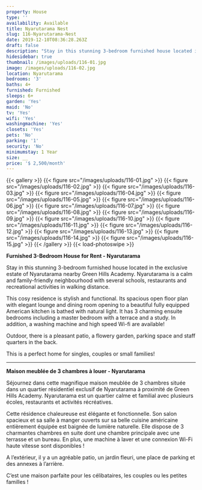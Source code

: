 ```yaml
---
property: House
type: ''
availability: Available
title: Nyarutarama Nest
slug: 116-Nyarutarama-Nest
date: 2019-12-10T08:36:28.263Z
draft: false
description: "Stay in this stunning 3-bedroom furnished house located in the exclusive estate of Nyarutarama nearby Green Hills Academy. Nyarutarama is a calm and family-friendly neighbourhood with several schools, restaurants and recreational activities in walking distance.\L"
hidesidebar: true
thumbnail: /images/uploads/116-01.jpg
image: /images/uploads/116-02.jpg
location: Nyarutarama
bedrooms: '3'
baths: 4+
furnished: Furnished
sleeps: 6+
garden: 'Yes'
maid: 'No'
tv: 'Yes'
wifi: 'Yes'
washingmachine: 'Yes'
closets: 'Yes'
pets: 'No'
parking: '1'
security: 'No'
minimumstay: 1 Year
size: __
price: '$ 2,500/month'
---
```

{{< gallery >}}
{{< figure src="/images/uploads/116-01.jpg" >}}
{{< figure src="/images/uploads/116-02.jpg" >}}
{{< figure src="/images/uploads/116-03.jpg" >}}
{{< figure src="/images/uploads/116-04.jpg" >}}
{{< figure src="/images/uploads/116-05.jpg" >}}
{{< figure src="/images/uploads/116-06.jpg" >}}
{{< figure src="/images/uploads/116-07.jpg" >}}
{{< figure src="/images/uploads/116-08.jpg" >}}
{{< figure src="/images/uploads/116-09.jpg" >}}
{{< figure src="/images/uploads/116-10.jpg" >}}
{{< figure src="/images/uploads/116-11.jpg" >}}
{{< figure src="/images/uploads/116-12.jpg" >}}
{{< figure src="/images/uploads/116-13.jpg" >}}
{{< figure src="/images/uploads/116-14.jpg" >}}
{{< figure src="/images/uploads/116-15.jpg" >}}
{{< /gallery >}}
{{< load-photoswipe >}}

**Furnished 3-Bedroom House for Rent - Nyarutarama**

Stay in this stunning 3-bedroom furnished house located in the exclusive estate of Nyarutarama nearby Green Hills Academy. Nyarutarama is a calm and family-friendly neighbourhood with several schools, restaurants and recreational activities in walking distance. 

This cosy residence is stylish and functional. Its spacious open floor plan with elegant lounge and dining room opening to a beautiful fully equipped American kitchen is bathed with natural light. It has 3 charming ensuite bedrooms including a master bedroom with a terrace and a study. In addition, a washing machine and high speed Wi-fi are available!

Outdoor, there is a pleasant patio, a flowery garden, parking space and staff quarters in the back.

This is a perfect home for singles, couples or small families!

- - - 

**Maison meublée de 3 chambres à louer - Nyarutarama**

Séjournez dans cette magnifique maison meublée de 3 chambres située dans un quartier résidentiel exclusif de Nyarutarama à proximité de Green Hills Academy. Nyarutarama est un quartier calme et familial avec plusieurs écoles, restaurants et activités récréatives.

Cette résidence chaleureuse est élégante et fonctionnelle. Son salon spacieux et sa salle à manger ouverts sur sa belle cuisine américaine entièrement équipée est baignée de lumière naturelle. Elle dispose de 3 charmantes chambres en suite dont une chambre principale avec une terrasse et un bureau. En plus, une machine à laver et une connexion Wi-Fi haute vitesse sont disponibles !

A l’extérieur, il y a un agréable patio, un jardin fleuri, une place de parking et des annexes à l’arrière.

C’est une maison parfaite pour les célibataires, les couples ou les petites familles !
